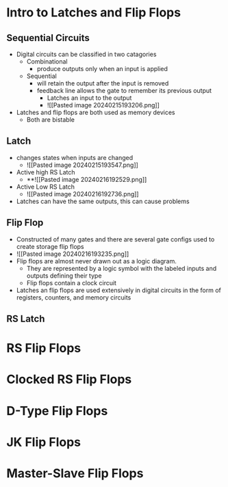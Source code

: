 # Intro to Latches and Flip Flops

## Sequential Circuits

- Digital circuits can be classified in two catagories
	- Combinational
		- produce outputs only when an input is applied
	- Sequential
		- will retain the output after the input is removed
		- feedback line allows the gate to remember its previous output
			- Latches an input to the output
			- ![[Pasted image 20240215193206.png]] 
- Latches and flip flops are both used as memory devices
	- Both are bistable

## Latch

- changes states when inputs are changed
	- ![[Pasted image 20240215193547.png]] 
- Active high RS Latch
	- **![[Pasted image 20240216192529.png]] 
- Active Low RS Latch
	- ![[Pasted image 20240216192736.png]] 
- Latches can have the same outputs, this can cause problems


## Flip Flop

- Constructed of many gates and there are several gate configs used to create storage flip flops
- ![[Pasted image 20240216193235.png]] 
- Flip flops are almost never drawn out as a logic diagram.
	- They are represented by a logic symbol with the labeled inputs and outputs defining their type
	- Flip flops contain a clock circuit
- Latches an flip flops are used extensively in digital circuits in the form of registers, counters, and memory circuits



## RS Latch


# RS Flip Flops


# Clocked RS Flip Flops



# D-Type Flip Flops




# JK Flip Flops




# Master-Slave Flip Flops







